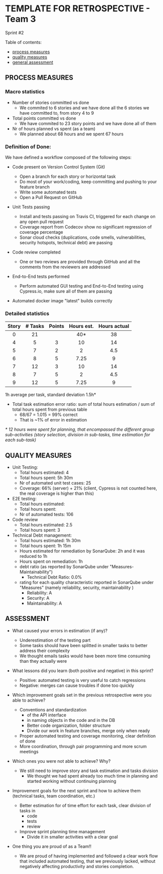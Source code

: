 TEMPLATE FOR RETROSPECTIVE - Team 3
=====================================

Sprint #2

Table of contents:

- [process measures](#process-measures)
- [quality measures](#quality-measures)
- [general assessment](#assessment)

## PROCESS MEASURES

### Macro statistics

- Number of stories committed vs done 
    - We commited to 6 stories and we have done all the 6 stories we have committed to, from story 4 to 9
- Total points committed vs done 
    - We have commited to 23 story points and we have done all of them
- Nr of hours planned vs spent (as a team)
    - We planned about 68 hours and we spent 67 hours

### Definition of Done:
 
We have defined a workflow composed of the following steps:


- Code present on Version Control System (Git)
    - Open a branch for each story or horizontal task
    - Do most of your work/coding, keep committing and pushing to your feature branch
    - Write some automated tests
    - Open a Pull Request on GitHub
- Unit Tests passing
    - Install and tests passing on Travis CI, triggered for each change on any open pull request
    - Coverage report from Codecov show no significant regression of coverage percentage
    - Sonar cloud checks (duplications, code smells, vulnerabilities, security hotspots, technical debt) are passing
- Code review completed
    - One or two reviews are provided through GitHub and all the comments from the reviewers are addressed

- End-to-End tests performed
    - Perform automated GUI testing and End-to-End testing using Cypress.io, make sure all of them are passing

- Automated docker image "latest" builds correctly

### Detailed statistics

| Story  | # Tasks | Points | Hours est. | Hours actual |
|:------:|:-------:|:------:|:----------:|:------------:|
| 0      | 21      |        | 40*        | 38           |
| 4      | 5       | 3      | 10         | 14           |
| 5      | 7       | 2      | 2          | 4.5          |
| 6      | 8       | 5      | 7.25       | 9            |
| 7      | 12      | 3      | 10         | 14           |
| 8      | 7       | 5      | 2          | 4.5          |
| 9      | 12      | 5      | 7.25       | 9            |
   

1h average per task, standard deviation 1.5h*

- Total task estimation error ratio: sum of total hours estimation / sum of total hours spent from previous table
    - 68/67 = 1.015 = 99% correct
    - That is ~1% of error in estimation

*\* 12 hours were spent for planning, that encompassed the different group sub-activities (story selection, division in sub-tasks, time estimation for each sub-task)*
  
## QUALITY MEASURES 

- Unit Testing:
  - Total hours estimated: 4
  - Total hours spent: 5h 30m
  - Nr of automated unit test cases: 25
  - Coverage: 66% (server) + 21% (client, Cypress is not counted here, the real coverage is higher than this)
- E2E testing:
  - Total hours estimated: 
  - Total hours spent: 
  - Nr of automated tests: 106
- Code review 
  - Total hours estimated: 2.5
  - Total hours spent: 3
- Technical Debt management:
  - Total hours estimated: 1h 30m
  - Total hours spent: 1h 15m
  - Hours estimated for remediation by SonarQube: 2h and it was reduced to 1h
  - Hours spent on remediation: 1h
  - debt ratio (as reported by SonarQube under "Measures-Maintainability")
      - Technical Debt Ratio: 0.0%
  - rating for each quality characteristic reported in SonarQube under "Measures" (namely reliability, security, maintainability )
      - Reliability: A
      - Security: A
      - Maintainability: A
  


## ASSESSMENT

- What caused your errors in estimation (if any)?
    - Underestimation of the testing part
    - Some tasks should have been splitted in smaller tasks to better address their complexity
    - We thought emails tasks would have been more time consuming than they actually were

- What lessons did you learn (both positive and negative) in this sprint?
    - Positive: automated testing is very useful to catch regressions
    - Negative: merges can cause troubles if done too quickly

- Which improvement goals set in the previous retrospective were you able to achieve?
    - Conventions and standardization
        - of the API interface
        - in naming objects in the code and in the DB
        - Better code organization, folder structure
        - Divide our work in feature branches, merge only when ready
    - Proper automated testing and coverage monitoring, clear definition of done
    - More coordination, through pair programming and more scrum meetings
  
- Which ones you were not able to achieve? Why?
    - We still need to improve story and task estimation and tasks division
        - We thought we had spent already too much time in planning and started working without continuing planning

- Improvement goals for the next sprint and how to achieve them (technical tasks, team coordination, etc.)
    - Better estimation for of time effort for each task, clear division of tasks in
        - code
        - tests
        - review
    - Improve sprint planning time management
        - Divide it in smaller activities with a clear goal

- One thing you are proud of as a Team!!
    - We are proud of having implemented and followed a clear work flow that included automated testing, that we previously lacked, without negatively affecting productivity and stories completion.
